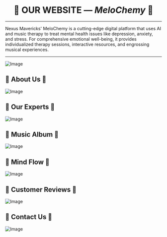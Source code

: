 <h1 align="center">🚀 OUR WEBSITE — <i>MeloChemy</i> 🚀</h1>

<hr>

Nexus Mavericks' MeloChemy is a cutting-edge digital platform that uses AI and music therapy to treat mental health issues like depression, anxiety, and stress.  For comprehensive emotional well-being, it provides individualized therapy sessions, interactive resources, and engrossing musical experiences.

<hr>

![Image](https://github.com/user-attachments/assets/2ce304ee-edc7-47ba-9b09-a52676c4cb10)

<p align="center">

## 🌟 **About Us** 🌟

</p>

![Image](https://github.com/user-attachments/assets/189e391e-b6e0-4e83-bf19-63fdefef610d)

<p align="center">

## 🌟 **Our Experts** 🌟

</p>

![Image](https://github.com/user-attachments/assets/b7725679-0e78-4f0e-a8e1-89c128b1875b)

<p align="center">

## 🌟 **Music Album** 🌟

</p>

![Image](https://github.com/user-attachments/assets/7dca306e-6cc5-4644-b9fe-66163e8c2f2a)

<p align="center">

## 🌟 **Mind Flow** 🌟

</p>

![Image](https://github.com/user-attachments/assets/808965b4-359c-4cca-ba7e-6655e2eb0264)

<p align="center">

## 🌟 **Customer Reviews** 🌟

</p>

![Image](https://github.com/user-attachments/assets/417c8974-41c6-4163-96f4-c27d9829ff10)

<p align="center">

## 🌟 **Contact Us** 🌟

</p>

![Image](https://github.com/user-attachments/assets/5b0b1d1d-8d52-4e56-930e-ccbfd5265652)
